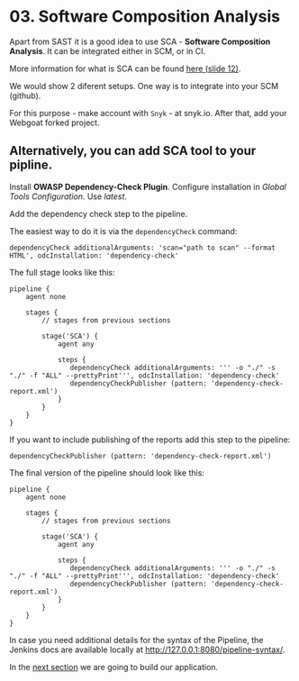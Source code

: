 # 03. Software Composition Analysis

Apart from SAST it is a good idea to use SCA - **Software Composition Analysis**.
It can be integrated either in SCM, or in CI.

More information for what is SCA can be found [here (slide 12)](https://docs.google.com/presentation/d/1nGWB1q7tkUvmdDNXC60dL9y9ywFfGHnMqkAJzBAww1M/edit?usp=sharing).

We would show 2 diferent setups. One way is to integrate into your SCM (github).

For this purpose - make account with `Snyk` - at snyk.io. After that, add your Webgoat forked project.


## Alternatively, you can add SCA tool to your pipline.

Install **OWASP Dependency-Check Plugin**.
Configure installation in _Global Tools Configuration_.
Use _latest_.

Add the dependency check step to the pipeline.

The easiest way to do it is via the `dependencyCheck` command:

```jenkinsfile
dependencyCheck additionalArguments: 'scan="path to scan" --format HTML', odcInstallation: 'dependency-check'
```

The full stage looks like this:

```jenkinsfile
pipeline {
    agent none

    stages {
        // stages from previous sections

        stage('SCA') {
            agent any

            steps {
               dependencyCheck additionalArguments: ''' -o "./" -s "./" -f "ALL" --prettyPrint''', odcInstallation: 'dependency-check'
               dependencyCheckPublisher (pattern: 'dependency-check-report.xml')
            }
        }
    }
}
```

If you want to include publishing of the reports add this step to the pipeline:

```jenkinsfile
dependencyCheckPublisher (pattern: 'dependency-check-report.xml')
```

The final version of the pipeline should look like this:

```jenkinsfile
pipeline {
    agent none

    stages {
        // stages from previous sections

        stage('SCA') {
            agent any

            steps {
               dependencyCheck additionalArguments: ''' -o "./" -s "./" -f "ALL" --prettyPrint''', odcInstallation: 'dependency-check'
               dependencyCheckPublisher (pattern: 'dependency-check-report.xml')
            }
        }
    }
}
```

In case you need additional details for the syntax of the Pipeline, the Jenkins docs are available locally at <http://127.0.0.1:8080/pipeline-syntax/>.

In the [next section](../04-build/README.md) we are going to build our application.
